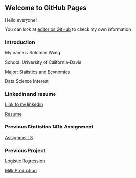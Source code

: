 ## Welcome to GitHub Pages

<p class="red">Hello everyone!</p>

You can look at [editor on GitHub](https://github.com/solosoloman/solosoloman.github.io/edit/master/README.md) to check my own information

### Introduction

My name is Soloman Wong

School: University of California-Davis

Major: Statistics and Economics

Data Science Interest

### Linkedin and resume
[Link to my linkedin](https://www.linkedin.com/in/soloman-wong-4b4547108/)

[Resume](https://github.com/solosoloman/solosoloman.github.io/blob/master/resume/resume.pdf)


### Previous Statistics 141b Assignment
[Assignment 3](https://github.com/solosoloman/solosoloman.github.io/blob/master/assignment3finaldraft.ipynb)

### Previous Project
[Logistic Regression](https://github.com/solosoloman/solosoloman.github.io/blob/master/project/sta%20138%20project.pdf)

[Milk Production](https://github.com/solosoloman/solosoloman.github.io/blob/master/project/sta137project.pdf)
